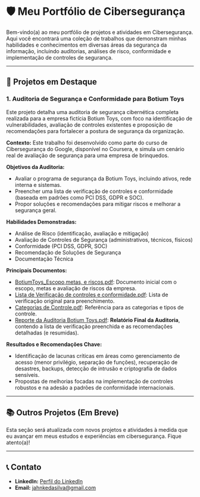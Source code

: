 # 🛡️ Meu Portfólio de Cibersegurança

Bem-vindo(a) ao meu portfólio de projetos e atividades em Cibersegurança. Aqui você encontrará uma coleção de trabalhos que demonstram minhas habilidades e conhecimentos em diversas áreas da segurança da informação, incluindo auditorias, análises de risco, conformidade e implementação de controles de segurança.

--- 

## 🚀 Projetos em Destaque

### 1. Auditoria de Segurança e Conformidade para Botium Toys

Este projeto detalha uma auditoria de segurança cibernética completa realizada para a empresa fictícia Botium Toys, com foco na identificação de vulnerabilidades, avaliação de controles existentes e proposição de recomendações para fortalecer a postura de segurança da organização.

**Contexto:** Este trabalho foi desenvolvido como parte do curso de Cibersegurança do Google, disponível no Coursera, e simula um cenário real de avaliação de segurança para uma empresa de brinquedos.

**Objetivos da Auditoria:**
*   Avaliar o programa de segurança da Botium Toys, incluindo ativos, rede interna e sistemas.
*   Preencher uma lista de verificação de controles e conformidade (baseada em padrões como PCI DSS, GDPR e SOC).
*   Propor soluções e recomendações para mitigar riscos e melhorar a segurança geral.

**Habilidades Demonstradas:**
*   Análise de Risco (identificação, avaliação e mitigação)
*   Avaliação de Controles de Segurança (administrativos, técnicos, físicos)
*   Conformidade (PCI DSS, GDPR, SOC)
*   Recomendação de Soluções de Segurança
*   Documentação Técnica

**Principais Documentos:**
*   [BotiumToys_Escopo,metas, e riscos.pdf](https://github.com/samuel-jahnke/meu-portfolio-ciberseguranca/blob/526e277ac6daed02381319eda71fe637dbd122c9/auditoria-botium-toys/Botium%20Toys_%20Escopo%2C%20metas%2C%20e%20riscos.pdf): Documento inicial com o escopo, metas e avaliação de riscos da empresa.
*   [Lista de Verificação de controles e conformidade.pdf](https://github.com/samuel-jahnke/meu-portfolio-ciberseguranca/blob/526e277ac6daed02381319eda71fe637dbd122c9/auditoria-botium-toys/Lista%20de%20Verifica%C3%A7%C3%A3o%20de%20controles%20e%20conformidade.pdf): Lista de verificação original para preenchimento.
*   [Categorias de Controle.pdf](https://github.com/samuel-jahnke/meu-portfolio-ciberseguranca/blob/526e277ac6daed02381319eda71fe637dbd122c9/auditoria-botium-toys/Categorias%20de%20Controle.pdf): Referência para as categorias e tipos de controle.
*   [Reporte da Auditoria Botium Toys.pdf](https://github.com/samuel-jahnke/meu-portfolio-ciberseguranca/blob/8754850dc74a1ba425c4879ae7940de563b9521c/auditoria-botium-toys/Reporte%20da%20Auditoria%20Botium%20Toys.pdf): **Relatório Final da Auditoria**, contendo a lista de verificação preenchida e as recomendações detalhadas (e resumidas).

**Resultados e Recomendações Chave:**
*   Identificação de lacunas críticas em áreas como gerenciamento de acesso (menor privilégio, separação de funções), recuperação de desastres, backups, detecção de intrusão e criptografia de dados sensíveis.
*   Propostas de melhorias focadas na implementação de controles robustos e na adesão a padrões de conformidade internacionais.

--- 

## 📚 Outros Projetos (Em Breve)

Esta seção será atualizada com novos projetos e atividades à medida que eu avançar em meus estudos e experiências em cibersegurança. Fique atento(a)!

--- 

## 📞 Contato

*   **LinkedIn:** [Perfil do LinkedIn](https://www.linkedin.com/in/samuel-jahnke-silva)
*   **Email:** [jahnkedasilva@gmail.com](jahnkedasilva@gmail.com)
